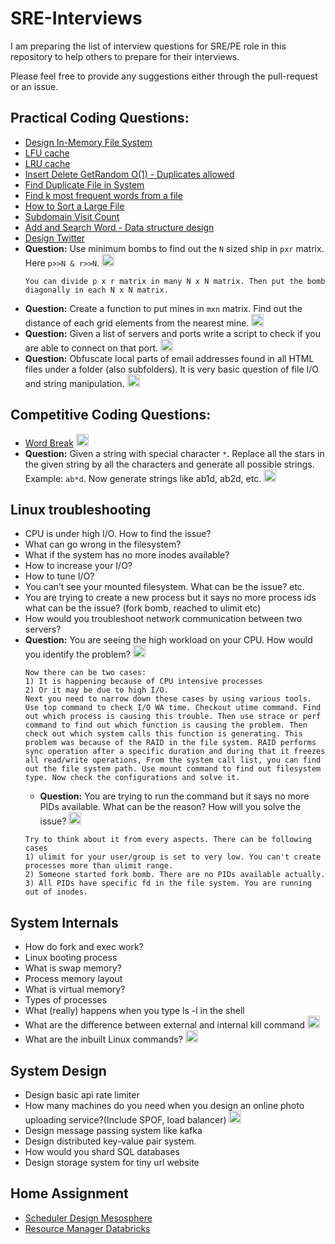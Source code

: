 # SRE-Interviews

I am preparing the list of interview questions for SRE/PE role in this repository to help others to prepare for their interviews. 

Please feel free to provide any suggestions either through the pull-request or an issue.

## Practical Coding Questions:
- [Design In-Memory File System](https://leetcode.com/articles/design-in-memory-file-system/)
- [LFU cache](https://leetcode.com/problems/lfu-cache/)
- [LRU cache](https://leetcode.com/problems/lru-cache/)
- [Insert Delete GetRandom O(1) - Duplicates allowed](https://leetcode.com/problems/insert-delete-getrandom-o1-duplicates-allowed/)
- [Find Duplicate File in System](https://leetcode.com/problems/find-duplicate-file-in-system/)
- [Find k most frequent words from a file](https://www.geeksforgeeks.org/find-the-k-most-frequent-words-from-a-file)
- [How to Sort a Large File](https://www.algosome.com/articles/how-to-sort-large-file.html)
- [Subdomain Visit Count](https://leetcode.com/problems/subdomain-visit-count/)
- [Add and Search Word - Data structure design](https://www.lintcode.com/problem/add-and-search-word-data-structure-design/description)
- [Design Twitter](https://www.lintcode.com/problem/design-twitter/description)
- **Question:** Use minimum bombs to find out the `N` sized ship in `pxr` matrix. Here `p>>N & r>>N`.  <img src="https://edent.github.io/SuperTinyIcons/images/svg/facebook.svg" width="20" title="Facebook" />
  ```
  You can divide p x r matrix in many N x N matrix. Then put the bomb diagonally in each N x N matrix. 
  ```
- **Question:** Create a function to put mines in `mxn` matrix. Find out the distance of each grid elements from the nearest mine. <img src="https://edent.github.io/SuperTinyIcons/images/svg/facebook.svg" width="20" title="Facebook" />
- **Question:** Given a list of servers and ports write a script to check if you are able to connect on that port. <img src="https://edent.github.io/SuperTinyIcons/images/svg/facebook.svg" width="20" title="Facebook" />
- **Question:** Obfuscate local parts of email addresses found in all HTML files under a folder (also subfolders). It is very basic question of file I/O and string manipulation.  <img src="https://edent.github.io/SuperTinyIcons/images/svg/facebook.svg" width="20" title="Facebook" />

## Competitive Coding Questions:
- [Word Break](https://leetcode.com/problems/word-break-ii/) <img src="https://edent.github.io/SuperTinyIcons/images/svg/google.svg" width="20" title="Google" />
- **Question:** Given a string with special character `*`. Replace all the stars in the given string by all the characters and generate all possible strings. Example: `ab*d`. Now generate strings like ab1d, ab2d, etc. <img src="https://edent.github.io/SuperTinyIcons/images/svg/google.svg" width="20" title="Google" />

## Linux troubleshooting
- CPU is under high I/O. How to find the issue?
- What can go wrong in the filesystem?
- What if the system has no more inodes available?
- How to increase your I/O?
- How to tune I/O?
- You can’t see your mounted filesystem. What can be the issue? etc.
- You are trying to create a new process but it says no more process ids what can be the issue? (fork bomb, reached to ulimit etc)
- How would you troubleshoot network communication between two servers?
- **Question:** You are seeing the high workload on your CPU. How would you identify the problem? <img src="https://edent.github.io/SuperTinyIcons/images/svg/facebook.svg" width="20" title="Facebook" />
  ```
  Now there can be two cases:
  1) It is happening because of CPU intensive processes
  2) Or it may be due to high I/O.
  Next you need to narrow down these cases by using various tools. Use top command to check I/O WA time. Checkout utime command. Find out which process is causing this trouble. Then use strace or perf command to find out which function is causing the problem. Then check out which system calls this function is generating. This problem was because of the RAID in the file system. RAID performs sync operation after a specific duration and during that it freezes all read/write operations, From the system call list, you can find out the file system path. Use mount command to find out filesystem type. Now check the configurations and solve it.
  ```
  - **Question:** You are trying to run the command but it says no more PIDs available. What can be the reason? How will you solve the issue? <img src="https://edent.github.io/SuperTinyIcons/images/svg/google.svg" width="20" title="Google" />
  ```
  Try to think about it from every aspects. There can be following cases
  1) ulimit for your user/group is set to very low. You can't create processes more than ulimit range.
  2) Someone started fork bomb. There are no PIDs available actually.
  3) All PIDs have specific fd in the file system. You are running out of inodes.
  ```


## System Internals
- How do fork and exec work?
- Linux booting process
- What is swap memory?
- Process memory layout
- What is virtual memory?
- Types of processes
- What (really) happens when you type ls -l in the shell
- What are the difference between external and internal kill command <img src="https://edent.github.io/SuperTinyIcons/images/svg/google.svg" width="20" title="Google" />
- What are the inbuilt Linux commands? <img src="https://edent.github.io/SuperTinyIcons/images/svg/google.svg" width="20" title="Google" />


## System Design
- Design basic api rate limiter
- How many machines do you need when you design an online photo uploading service?(Include SPOF, load balancer) <img src="https://edent.github.io/SuperTinyIcons/images/svg/google.svg" width="20" title="Google" />
- Design message passing system like kafka
- Design distributed key-value pair system.
- How would you shard SQL databases
- Design storage system for tiny url website


## Home Assignment
- [Scheduler Design Mesosphere](https://github.com/chuchao333/mesosphere-challenge)
- [Resource Manager Databricks](https://github.com/awelm/resource-manager)
